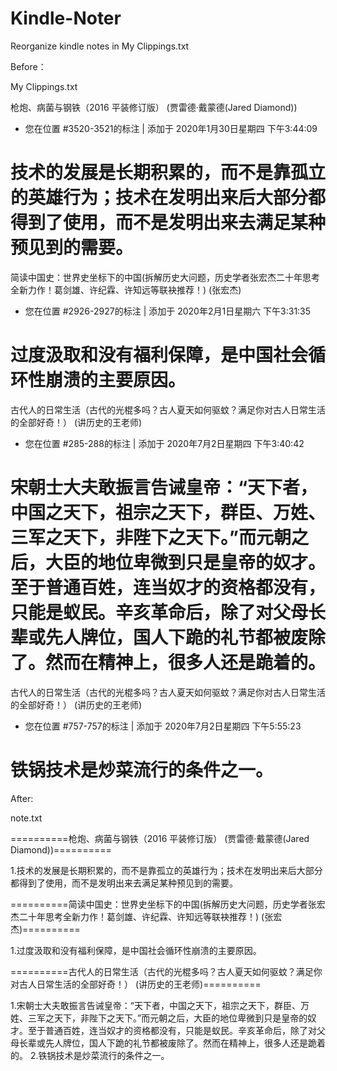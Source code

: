 # Kindle-Noter
Reorganize kindle notes in My Clippings.txt

Before：

My Clippings.txt

枪炮、病菌与钢铁（2016 平装修订版） (贾雷德·戴蒙德(Jared Diamond))
- 您在位置 #3520-3521的标注 | 添加于 2020年1月30日星期四 下午3:44:09

技术的发展是长期积累的，而不是靠孤立的英雄行为；技术在发明出来后大部分都得到了使用，而不是发明出来去满足某种预见到的需要。
==========
简读中国史：世界史坐标下的中国(拆解历史大问题，历史学者张宏杰二十年思考全新力作！葛剑雄、许纪霖、许知远等联袂推荐！) (张宏杰)
- 您在位置 #2926-2927的标注 | 添加于 2020年2月1日星期六 下午3:31:35

过度汲取和没有福利保障，是中国社会循环性崩溃的主要原因。
==========
古代人的日常生活（古代的光棍多吗？古人夏天如何驱蚊？满足你对古人日常生活的全部好奇！） (讲历史的王老师)
- 您在位置 #285-288的标注 | 添加于 2020年7月2日星期四 下午3:40:42

宋朝士大夫敢振言告诫皇帝：“天下者，中国之天下，祖宗之天下，群臣、万姓、三军之天下，非陛下之天下。”而元朝之后，大臣的地位卑微到只是皇帝的奴才。至于普通百姓，连当奴才的资格都没有，只能是蚁民。辛亥革命后，除了对父母长辈或先人牌位，国人下跪的礼节都被废除了。然而在精神上，很多人还是跪着的。
==========
古代人的日常生活（古代的光棍多吗？古人夏天如何驱蚊？满足你对古人日常生活的全部好奇！） (讲历史的王老师)
- 您在位置 #757-757的标注 | 添加于 2020年7月2日星期四 下午5:55:23

铁锅技术是炒菜流行的条件之一。
==========

After:

note.txt

==========﻿枪炮、病菌与钢铁（2016 平装修订版） (贾雷德·戴蒙德(Jared Diamond))==========

1.技术的发展是长期积累的，而不是靠孤立的英雄行为；技术在发明出来后大部分都得到了使用，而不是发明出来去满足某种预见到的需要。

==========简读中国史：世界史坐标下的中国(拆解历史大问题，历史学者张宏杰二十年思考全新力作！葛剑雄、许纪霖、许知远等联袂推荐！) (张宏杰)==========

1.过度汲取和没有福利保障，是中国社会循环性崩溃的主要原因。

==========古代人的日常生活（古代的光棍多吗？古人夏天如何驱蚊？满足你对古人日常生活的全部好奇！） (讲历史的王老师)==========

1.宋朝士大夫敢振言告诫皇帝：“天下者，中国之天下，祖宗之天下，群臣、万姓、三军之天下，非陛下之天下。”而元朝之后，大臣的地位卑微到只是皇帝的奴才。至于普通百姓，连当奴才的资格都没有，只能是蚁民。辛亥革命后，除了对父母长辈或先人牌位，国人下跪的礼节都被废除了。然而在精神上，很多人还是跪着的。
2.铁锅技术是炒菜流行的条件之一。

